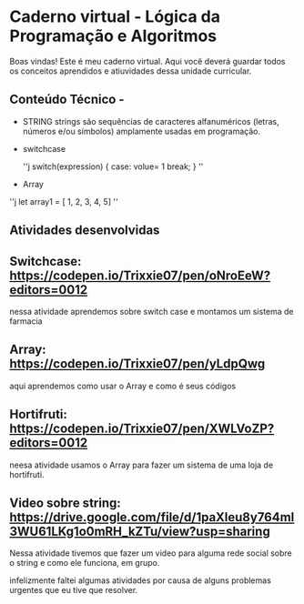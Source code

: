 # Caderno virtual - Lógica da Programação e Algoritmos
Boas vindas! Este é meu caderno virtual. Aqui você deverá guardar todos os conceitos aprendidos e atiuvidades dessa unidade curricular. 


## Conteúdo Técnico -
- STRING
   strings são sequências de caracteres alfanuméricos (letras, números e/ou símbolos) amplamente usadas em programação.
  
- switchcase

   ''j
  switch(expression) {
  case: volue= 1
  break;
 } ''

- Array

''j
  let array1 = [ 1, 2, 3, 4, 5]
  ''

## Atividades desenvolvidas

## Switchcase: https://codepen.io/Trixxie07/pen/oNroEeW?editors=0012 
nessa atividade aprendemos sobre switch case e montamos um sistema de farmacia
## Array: https://codepen.io/Trixxie07/pen/yLdpQwg
aqui aprendemos como usar o Array e como é seus códigos
## Hortifruti: https://codepen.io/Trixxie07/pen/XWLVoZP?editors=0012
neesa atividade usamos o Array para fazer um sistema de uma loja de hortifruti.
## Video sobre string:  https://drive.google.com/file/d/1paXleu8y764mI3WU61LKg1o0mRH_kZTu/view?usp=sharing
Nessa atividade tivemos que fazer um video para alguma rede social sobre o string e como ele funciona, em grupo.

infelizmente faltei algumas atividades por causa de alguns problemas urgentes que eu tive que resolver.
